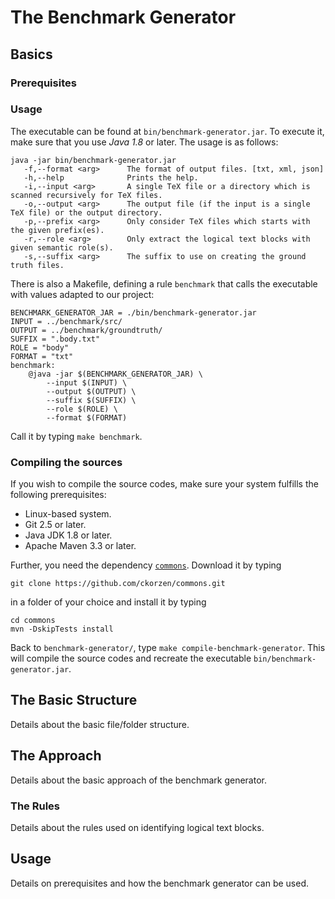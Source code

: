 # The Benchmark Generator

## Basics

### Prerequisites

### Usage

The executable can be found at `bin/benchmark-generator.jar`. To execute it, make sure that you use *Java 1.8* or later. The usage is as follows:

```
java -jar bin/benchmark-generator.jar
   -f,--format <arg>      The format of output files. [txt, xml, json]
   -h,--help              Prints the help.
   -i,--input <arg>       A single TeX file or a directory which is scanned recursively for TeX files.
   -o,--output <arg>      The output file (if the input is a single TeX file) or the output directory.
   -p,--prefix <arg>      Only consider TeX files which starts with the given prefix(es).
   -r,--role <arg>        Only extract the logical text blocks with given semantic role(s).
   -s,--suffix <arg>      The suffix to use on creating the ground truth files.
```

There is also a Makefile, defining a rule `benchmark` that calls the executable with values adapted to our project:

```
BENCHMARK_GENERATOR_JAR = ./bin/benchmark-generator.jar
INPUT = ../benchmark/src/
OUTPUT = ../benchmark/groundtruth/
SUFFIX = ".body.txt"
ROLE = "body"
FORMAT = "txt"
benchmark: 
	@java -jar $(BENCHMARK_GENERATOR_JAR) \
		--input $(INPUT) \
		--output $(OUTPUT) \
		--suffix $(SUFFIX) \
		--role $(ROLE) \
		--format $(FORMAT) 
 ```
 
Call it by typing `make benchmark`.

### Compiling the sources

If you wish to compile the source codes, make sure your system fulfills the following prerequisites:

+ Linux-based system.
+ Git 2.5 or later.
+ Java JDK 1.8 or later.
+ Apache Maven 3.3 or later.

Further, you need the dependency [`commons`](https://github.com/ckorzen/commons). Download it by typing

```
git clone https://github.com/ckorzen/commons.git
```

in a folder of your choice and install it by typing

```
cd commons
mvn -DskipTests install 
```

Back to `benchmark-generator/`, type `make compile-benchmark-generator`. This will compile the source codes and recreate the executable `bin/benchmark-generator.jar`.
 
## The Basic Structure

Details about the basic file/folder structure.

## The Approach

Details about the basic approach of the benchmark generator.

### The Rules

Details about the rules used on identifying logical text blocks.

## Usage

Details on prerequisites and how the benchmark generator can be used.
